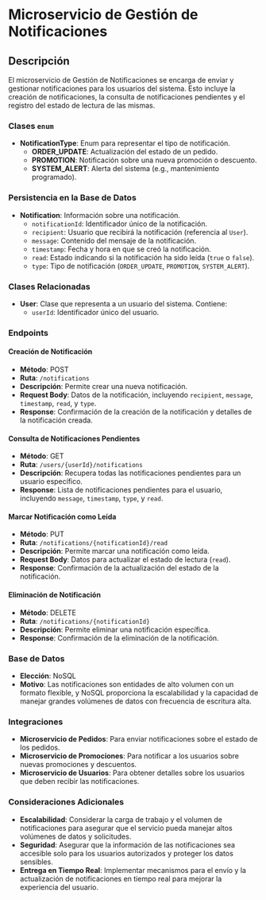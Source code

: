 # Microservicio de Gestión de Notificaciones

## Descripción
El microservicio de Gestión de Notificaciones se encarga de enviar y gestionar notificaciones para los usuarios del sistema. Esto incluye la creación de notificaciones, la consulta de notificaciones pendientes y el registro del estado de lectura de las mismas.

### Clases `enum`
- **NotificationType**: Enum para representar el tipo de notificación.
  - **ORDER_UPDATE**: Actualización del estado de un pedido.
  - **PROMOTION**: Notificación sobre una nueva promoción o descuento.
  - **SYSTEM_ALERT**: Alerta del sistema (e.g., mantenimiento programado).

### Persistencia en la Base de Datos
- **Notification**: Información sobre una notificación.
  - `notificationId`: Identificador único de la notificación.
  - `recipient`: Usuario que recibirá la notificación (referencia al `User`).
  - `message`: Contenido del mensaje de la notificación.
  - `timestamp`: Fecha y hora en que se creó la notificación.
  - `read`: Estado indicando si la notificación ha sido leída (`true` o `false`).
  - `type`: Tipo de notificación (`ORDER_UPDATE`, `PROMOTION`, `SYSTEM_ALERT`).

### Clases Relacionadas
- **User**: Clase que representa a un usuario del sistema. Contiene:
  - `userId`: Identificador único del usuario.

### Endpoints

#### Creación de Notificación
- **Método**: POST
- **Ruta**: `/notifications`
- **Descripción**: Permite crear una nueva notificación.
- **Request Body**: Datos de la notificación, incluyendo `recipient`, `message`, `timestamp`, `read`, y `type`.
- **Response**: Confirmación de la creación de la notificación y detalles de la notificación creada.

#### Consulta de Notificaciones Pendientes
- **Método**: GET
- **Ruta**: `/users/{userId}/notifications`
- **Descripción**: Recupera todas las notificaciones pendientes para un usuario específico.
- **Response**: Lista de notificaciones pendientes para el usuario, incluyendo `message`, `timestamp`, `type`, y `read`.

#### Marcar Notificación como Leída
- **Método**: PUT
- **Ruta**: `/notifications/{notificationId}/read`
- **Descripción**: Permite marcar una notificación como leída.
- **Request Body**: Datos para actualizar el estado de lectura (`read`).
- **Response**: Confirmación de la actualización del estado de la notificación.

#### Eliminación de Notificación
- **Método**: DELETE
- **Ruta**: `/notifications/{notificationId}`
- **Descripción**: Permite eliminar una notificación específica.
- **Response**: Confirmación de la eliminación de la notificación.

### Base de Datos
- **Elección**: NoSQL
- **Motivo**: Las notificaciones son entidades de alto volumen con un formato flexible, y NoSQL proporciona la escalabilidad y la capacidad de manejar grandes volúmenes de datos con frecuencia de escritura alta.

### Integraciones
- **Microservicio de Pedidos**: Para enviar notificaciones sobre el estado de los pedidos.
- **Microservicio de Promociones**: Para notificar a los usuarios sobre nuevas promociones y descuentos.
- **Microservicio de Usuarios**: Para obtener detalles sobre los usuarios que deben recibir las notificaciones.

### Consideraciones Adicionales
- **Escalabilidad**: Considerar la carga de trabajo y el volumen de notificaciones para asegurar que el servicio pueda manejar altos volúmenes de datos y solicitudes.
- **Seguridad**: Asegurar que la información de las notificaciones sea accesible solo para los usuarios autorizados y proteger los datos sensibles.
- **Entrega en Tiempo Real**: Implementar mecanismos para el envío y la actualización de notificaciones en tiempo real para mejorar la experiencia del usuario.

